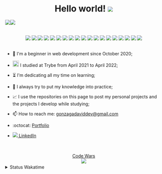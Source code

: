   <h1 align="center">Hello world!  <img src="https://media.giphy.com/media/X1XORnJ6ErubS/giphy.gif" width="55px"></h1>

<!-- <div align="center"> -->
 <img src="https://github-readme-stats.vercel.app/api?username=Gonzagadavid&show_icons=true&theme=chartreuse-dark" /><img src="https://github-readme-stats.vercel.app/api/top-langs/?username=Gonzagadavid&layout=compact&theme=chartreuse-dark"/>
<!-- </div> -->

<br>
<div align="center">
  <img src="https://img.shields.io/badge/-HTML5-1C1C1C?style=plastic&logo=html5&logoColor=E34F26" width="85px"> 
  <img src="https://img.shields.io/badge/-CSS3-1C1C1C?style=plastic&logo=css3&logoColor=1572B6" width="75px"> 
  <img src="https://img.shields.io/badge/-JavaScript-1C1C1C?style=plastic&logo=javascript&logoColor=eed718" width="110px"> 
  <img src="https://img.shields.io/badge/-TypeScript-1C1C1C?style=plastic&logo=typescript&logoColor=3178C6" width="110px">
  <img src="https://img.shields.io/badge/-Python-1C1C1C?style=plastic&logo=python&logoColor=3776AB" width="85px"> 
  <img src="https://img.shields.io/badge/-Node.js-1C1C1C?style=plastic&logo=Node.js&logoColor=3C873A" width="90px"> 
  <img src="https://img.shields.io/badge/-ReactJs-1C1C1C?logo=react&logoColor=61DAFB&style=plastic" width="90px"> 
  <img src="https://img.shields.io/badge/-MongoDB-1C1C1C?style=plastic&logo=mongodb&logoColor=47A248" width="105px">  
  <img src="https://img.shields.io/badge/-MySQL-1C1C1C?style=plastic&logo=mysql&logoColor=4479A1" width="85px">
  <img src="https://img.shields.io/badge/-git-1C1C1C?logo=git&logoColor=F05032&style=plastic" width="55px">
  <img src="https://img.shields.io/badge/-React%20Router-1C1C1C?logo=react-router&logoColor=CA4245&style=plastic" width="130px">
  <img src="https://img.shields.io/badge/-Redux-1C1C1C?logo=redux&logoColor=764ABC&style=plastic" width="85px"> 
  <img src="https://img.shields.io/badge/-Express-1C1C1C?style=plastic&logo=express&logoColor=fff" width="95px"> 
  <img src="https://img.shields.io/badge/-NPM-1C1C1C?logo=npm&logoColor=CB3837&style=plastic" width="70px"> 
  <img src="https://img.shields.io/badge/-Jest-1C1C1C?logo=jest&logoColor=C21325&style=plastic" width="65px"> 
  <img src="https://img.shields.io/badge/-Testing%20Library-1C1C1C?logo=testing-library&logoColor=E33332&style=plastic" width="150px">
  <img src="https://img.shields.io/badge/-Chai-1C1C1C?style=plastic&logo=chai&logoColor=A30701" width="72px">
  <img src="https://img.shields.io/badge/-Mocha-1C1C1C?style=plastic&logo=mocha&logoColor=8D6748" width="85px">
  <img src="https://img.shields.io/badge/-Swagger-1C1C1C?style=plastic&logo=swagger&logoColor=85EA2D" width="105px">
</div>
<br>

- :hatching_chick: I'm a beginner in web development since October 2020;

- <img src="https://emoji.slack-edge.com/TMDDFEPFU/trybe/54202dc3a934a845.png" height="20px" width="20px"> I studied at Trybe from April 2021 to April 2022; 

- :hourglass_flowing_sand: I'm dedicating all my time on learning;

- :muscle: I always try to put my knowledge into practice;

- :chart_with_upwards_trend: I use the repositories on this page to post my personal projects and the projects I develop while studying;

- 📫 How to reach me: gonzagadaviddev@gmail.com

- :octocat: <a href="https://gonzagadavid.github.io/portfolio">Portfolio</a>

- <img src="https://i.stack.imgur.com/gVE0j.png"/><a href="https://www.linkedin.com/in/david-gonzaga/"> LinkedIn</a>

<br>

  <br>
<div align="center">
  <div><a href="https://www.codewars.com/users/Gonzagadavid">Code Wars</a></div>
  <img src="https://www.codewars.com/users/Gonzagadavid/badges/large" />
</div>

<details>
  <summary> Status Wakatime </summary> 
  <!--START_SECTION:waka-->
![Profile Views](http://img.shields.io/badge/Profile%20Views-0-blue)

**🐱 My GitHub Data** 

> 🏆 1,126 Contributions in the Year 2022
 > 
> 📦 680.5 kB Used in GitHub's Storage 
 > 
> 💼 Opted to Hire
 > 
> 📜 92 Public Repositories 
 > 
> 🔑 57 Private Repositories  
 > 
**I'm an Early 🐤** 

```text
🌞 Morning    117 commits    █░░░░░░░░░░░░░░░░░░░░░░░░   6.65% 
🌆 Daytime    763 commits    ██████████░░░░░░░░░░░░░░░   43.35% 
🌃 Evening    725 commits    ██████████░░░░░░░░░░░░░░░   41.19% 
🌙 Night      155 commits    ██░░░░░░░░░░░░░░░░░░░░░░░   8.81%

```
📅 **I'm Most Productive on Tuesday** 

```text
Monday       198 commits    ██░░░░░░░░░░░░░░░░░░░░░░░   11.25% 
Tuesday      378 commits    █████░░░░░░░░░░░░░░░░░░░░   21.48% 
Wednesday    292 commits    ████░░░░░░░░░░░░░░░░░░░░░   16.59% 
Thursday     296 commits    ████░░░░░░░░░░░░░░░░░░░░░   16.82% 
Friday       197 commits    ██░░░░░░░░░░░░░░░░░░░░░░░   11.19% 
Saturday     178 commits    ██░░░░░░░░░░░░░░░░░░░░░░░   10.11% 
Sunday       221 commits    ███░░░░░░░░░░░░░░░░░░░░░░   12.56%

```


📊 **This Week I Spent My Time On** 

```text
⌚︎ Time Zone: America/Sao_Paulo

💬 Programming Languages: 
TypeScript               9 hrs 38 mins       ██████████████░░░░░░░░░░░   59.48% 
JavaScript               4 hrs 19 mins       ██████░░░░░░░░░░░░░░░░░░░   26.63% 
JSON                     1 hr 17 mins        ██░░░░░░░░░░░░░░░░░░░░░░░   8.01% 
YAML                     24 mins             ░░░░░░░░░░░░░░░░░░░░░░░░░   2.53% 
CSS                      23 mins             ░░░░░░░░░░░░░░░░░░░░░░░░░   2.46%

🔥 Editors: 
VS Code                  16 hrs 12 mins      █████████████████████████   100.0%

🐱‍💻 Projects: 
ecommerce                9 hrs 49 mins       ███████████████░░░░░░░░░░   60.63% 
estudos                  2 hrs 11 mins       ███░░░░░░░░░░░░░░░░░░░░░░   13.52% 
teste-desenvolvedor-pleno1 hr 10 mins        █░░░░░░░░░░░░░░░░░░░░░░░░   7.24% 
nutri-point              53 mins             █░░░░░░░░░░░░░░░░░░░░░░░░   5.51% 
github-followers         48 mins             █░░░░░░░░░░░░░░░░░░░░░░░░   5.04%

💻 Operating System: 
Linux                    16 hrs 12 mins      █████████████████████████   100.0%

```

**I Mostly Code in JavaScript** 

```text
JavaScript               77 repos            ███████████████████░░░░░░   78.57% 
TypeScript               9 repos             ██░░░░░░░░░░░░░░░░░░░░░░░   9.18% 
HTML                     5 repos             █░░░░░░░░░░░░░░░░░░░░░░░░   5.1% 
Python                   4 repos             █░░░░░░░░░░░░░░░░░░░░░░░░   4.08% 
Shell                    3 repos             ░░░░░░░░░░░░░░░░░░░░░░░░░   3.06%

```


**Timeline**

![Chart not found](https://raw.githubusercontent.com/Gonzagadavid/Gonzagadavid/main/charts/bar_graph.png) 


 Last Updated on 04/05/2022 18:58:02 UTC
<!--END_SECTION:waka--> 
</details>


